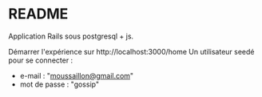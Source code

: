 # README
Application Rails sous postgresql + js.

Démarrer l'expérience sur http://localhost:3000/home
Un utilisateur seedé pour se connecter :
- e-mail : "moussaillon@gmail.com"
- mot de passe : "gossip"